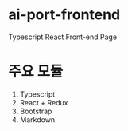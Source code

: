 # ai-port-frontend

Typescript React Front-end Page

# 주요 모듈
1. Typescript
2. React + Redux
3. Bootstrap
4. Markdown

